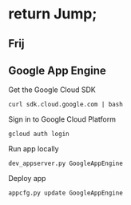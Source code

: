 return Jump;
============

Frij
-------

Google App Engine
-----------------

Get the Google Cloud SDK

    curl sdk.cloud.google.com | bash

Sign in to Google Cloud Platform

    gcloud auth login

Run app locally

    dev_appserver.py GoogleAppEngine

Deploy app

    appcfg.py update GoogleAppEngine
